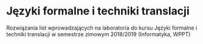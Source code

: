 # Języki formalne i techniki translacji

Rozwiązania list wprowadzających na laboratoria do kursu Języki formalne i techniki translacji w semestrze zimowym 2018/2019 (Informatyka, WPPT)
